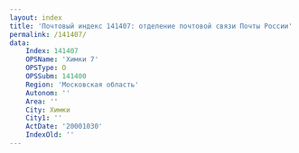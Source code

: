 ```yaml
---
layout: index
title: 'Почтовый индекс 141407: отделение почтовой связи Почты России'
permalink: /141407/
data:
    Index: 141407
    OPSName: 'Химки 7'
    OPSType: О
    OPSSubm: 141400
    Region: 'Московская область'
    Autonom: ''
    Area: ''
    City: Химки
    City1: ''
    ActDate: '20001030'
    IndexOld: ''
---
```

